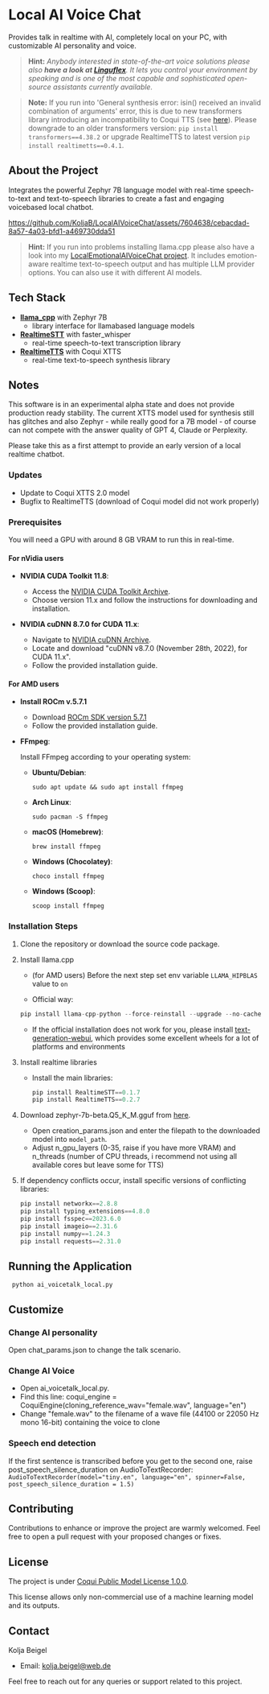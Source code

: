 # Local AI Voice Chat 

Provides talk in realtime with AI, completely local on your PC, with customizable AI personality and voice.

> **Hint:** *Anybody interested in state-of-the-art voice solutions please also <strong>have a look at [Linguflex](https://github.com/KoljaB/Linguflex)</strong>. It lets you control your environment by speaking and is one of the most capable and sophisticated open-source assistants currently available.*

> **Note:** If you run into 'General synthesis error: isin() received an invalid combination of arguments' error, this is due to new transformers library introducing an incompatibility to Coqui TTS (see [here](https://github.com/KoljaB/RealtimeTTS/issues/85)). Please downgrade to an older transformers version: `pip install transformers==4.38.2` or upgrade RealtimeTTS to latest version `pip install realtimetts==0.4.1`.

## About the Project

Integrates the powerful Zephyr 7B language model with real-time speech-to-text and text-to-speech libraries to create a fast and engaging voicebased local chatbot. 

https://github.com/KoljaB/LocalAIVoiceChat/assets/7604638/cebacdad-8a57-4a03-bfd1-a469730dda51

> **Hint:** If you run into problems installing llama.cpp please also have a look into my [LocalEmotionalAIVoiceChat project](https://github.com/KoljaB/LocalEmotionalAIVoiceChat). It includes emotion-aware realtime text-to-speech output and has multiple LLM provider options. You can also use it with different AI models. 

## Tech Stack

- **[llama_cpp](https://github.com/ggerganov/llama.cpp)** with Zephyr 7B  
  - library interface for llamabased language models
- **[RealtimeSTT](https://github.com/KoljaB/RealtimeSTT)** with faster_whisper  
  - real-time speech-to-text transcription library
- **[RealtimeTTS](https://github.com/KoljaB/RealtimeTTS)** with Coqui XTTS  
  - real-time text-to-speech synthesis library

## Notes

This software is in an experimental alpha state and does not provide production ready stability. The current XTTS model used for synthesis still has glitches and also Zephyr - while really good for a 7B model - of course can not compete with the answer quality of GPT 4, Claude or Perplexity.

Please take this as a first attempt to provide an early version of a local realtime chatbot.

### Updates

- Update to Coqui XTTS 2.0 model
- Bugfix to RealtimeTTS (download of Coqui model did not work properly)

### Prerequisites

You will need a GPU with around 8 GB VRAM to run this in real-time.

#### For nVidia users

- **NVIDIA CUDA Toolkit 11.8**:
    - Access the [NVIDIA CUDA Toolkit Archive](https://developer.nvidia.com/cuda-11-8-0-download-archive).
    - Choose version 11.x and follow the instructions for downloading and installation.

- **NVIDIA cuDNN 8.7.0 for CUDA 11.x**:
    - Navigate to [NVIDIA cuDNN Archive](https://developer.nvidia.com/rdp/cudnn-archive).
    - Locate and download "cuDNN v8.7.0 (November 28th, 2022), for CUDA 11.x".
    - Follow the provided installation guide.

#### For AMD users
- **Install ROCm v.5.7.1**
    - Download [ROCm SDK version 5.7.1](https://www.amd.com/en/developer/resources/rocm-hub/hip-sdk.html)
    - Follow the provided installation guide.


- **FFmpeg**:

    Install FFmpeg according to your operating system:

    - **Ubuntu/Debian**:
        ```shell
        sudo apt update && sudo apt install ffmpeg
        ```

    - **Arch Linux**:
        ```shell
        sudo pacman -S ffmpeg
        ```

    - **macOS (Homebrew)**:
        ```shell
        brew install ffmpeg
        ```

    - **Windows (Chocolatey)**:
        ```shell
        choco install ffmpeg
        ```

    - **Windows (Scoop)**:
        ```shell
        scoop install ffmpeg
        ```    


### Installation Steps 

1. Clone the repository or download the source code package.

2. Install llama.cpp
    - (for AMD users) Before the next step set env variable `LLAMA_HIPBLAS` value to `on`

    - Official way:
     ```python
     pip install llama-cpp-python --force-reinstall --upgrade --no-cache-dir --verbose
     ```

    - If the official installation does not work for you, please install [text-generation-webui](https://github.com/oobabooga/text-generation-webui), which provides some excellent wheels for a lot of platforms and environments

3. Install realtime libraries
   - Install the main libraries:
     ```python
     pip install RealtimeSTT==0.1.7
     pip install RealtimeTTS==0.2.7
     ```
4. Download zephyr-7b-beta.Q5_K_M.gguf from [here](https://huggingface.co/TheBloke/zephyr-7B-beta-GGUF/tree/main). 
   - Open creation_params.json and enter the filepath to the downloaded model into `model_path`.
   - Adjust n_gpu_layers (0-35, raise if you have more VRAM) and n_threads (number of CPU threads, i recommend not using all available cores but leave some for TTS)

5. If dependency conflicts occur, install specific versions of conflicting libraries:
     ```python
     pip install networkx==2.8.8
     pip install typing_extensions==4.8.0
     pip install fsspec==2023.6.0
     pip install imageio==2.31.6
     pip install numpy==1.24.3
     pip install requests==2.31.0
     ```   

## Running the Application
     python ai_voicetalk_local.py

## Customize

### Change AI personality

Open chat_params.json to change the talk scenario.

### Change AI Voice

- Open ai_voicetalk_local.py. 
- Find this line: coqui_engine = CoquiEngine(cloning_reference_wav="female.wav", language="en")
- Change "female.wav" to the filename of a wave file (44100 or 22050 Hz mono 16-bit) containing the voice to clone

### Speech end detection

If the first sentence is transcribed before you get to the second one, raise post_speech_silence_duration on AudioToTextRecorder:
    ```
    AudioToTextRecorder(model="tiny.en", language="en", spinner=False, post_speech_silence_duration = 1.5) 
    ```
    
## Contributing

Contributions to enhance or improve the project are warmly welcomed. Feel free to open a pull request with your proposed changes or fixes.

## License

The project is under [Coqui Public Model License 1.0.0](https://coqui.ai/cpml).

This license allows only non-commercial use of a machine learning model and its outputs.


## Contact

Kolja Beigel  
- Email: [kolja.beigel@web.de](mailto:kolja.beigel@web.de)  

Feel free to reach out for any queries or support related to this project.
